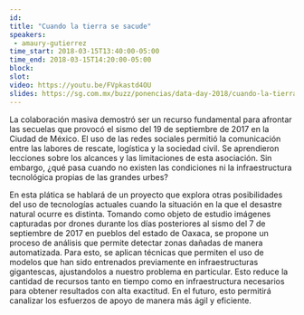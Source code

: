 ```yaml
---
id: 
title: "Cuando la tierra se sacude"
speakers:
 - amaury-gutierrez
time_start: 2018-03-15T13:40:00-05:00
time_end: 2018-03-15T14:20:00-05:00
block: 
slot: 
video: https://youtu.be/FVpkastd4OU
slides: https://sg.com.mx/buzz/ponencias/data-day-2018/cuando-la-tierra-se-sacude
---
```


La colaboración masiva demostró ser un recurso fundamental para afrontar las secuelas que provocó el sismo del 19 de septiembre de 2017 en la Ciudad de México. El uso de las redes sociales permitió la comunicación entre las labores de rescate, logística y la sociedad civil. Se aprendieron lecciones sobre los alcances y las limitaciones de esta asociación. Sin embargo, ¿qué pasa cuando no existen las condiciones ni la infraestructura tecnológica propias de las grandes urbes?

En esta plática se hablará de un proyecto que explora otras posibilidades del uso de tecnologías actuales cuando la situación en la que el desastre natural ocurre es distinta. Tomando como objeto de estudio imágenes capturadas por drones durante los días posteriores al sismo del 7 de septiembre de 2017 en pueblos del estado de Oaxaca, se propone un proceso de análisis que permite detectar zonas dañadas de manera automatizada. Para esto, se aplican técnicas que permiten el uso de modelos que han sido entrenados previamente en infraestructuras gigantescas, ajustandolos a nuestro problema en particular. Esto reduce la cantidad de recursos tanto en tiempo como en infraestructura necesarios para obtener resultados con alta exactitud. En el futuro, esto permitirá canalizar los esfuerzos de apoyo de manera más ágil y eficiente.